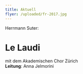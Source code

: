 ```yaml
---
title: Aktuell
flyer: /uploaded/fr-2017.jpg
---
```


Herrmann Suter:
# Le Laudi
mit dem Akademischen Chor Zürich  
**Leitung**: Anna Jelmorini